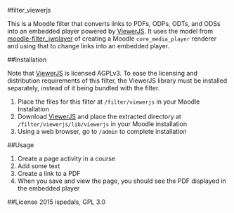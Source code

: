 #filter_viewerjs

This is a Moodle filter that converts links to PDFs, ODPs, ODTs, and ODSs into an embedded player powered by [ViewerJS](http://viewerjs.org). It uses the model from [moodle-filter_jwplayer](https://github.com/lucisgit/moodle-filter_jwplayer) of creating a Moodle `core_media_player` renderer and using that to change links into an embedded player. 

##Installation

Note that [ViewerJS](http://viewerjs.org) is licensed AGPLv3. To ease the licensing and distribution requirements of this filter, the ViewerJS library must be installed separately, instead of
it being bundled with the filter.

1. Place the files for this filter at `/filter/viewerjs` in your Moodle Installation
1. Download [ViewerJS](https://github.com/kogmbh/ViewerJS/releases) and place the extracted directory at `/filter/viewerjs/lib/viewerjs` in your Moodle installation
3. Using a web browser, go to `/admin` to complete installation

##Usage

1. Create a page activity in a course
2. Add some text
3. Create a link to a PDF
4. When you save and view the page, you should see the PDF displayed in the embedded player

##License
2015 ispedals, GPL 3.0

